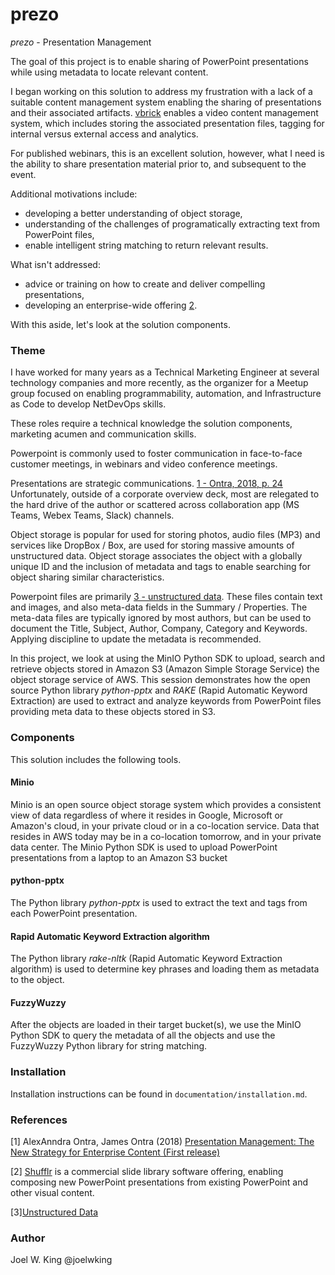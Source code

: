 # prezo

*prezo* - Presentation Management

The goal of this project is to enable sharing of PowerPoint presentations while using metadata to locate relevant content.

I began working on this solution to address my frustration with a lack of a suitable content management system enabling the sharing of presentations and their associated artifacts. [vbrick](https://vbrick.com/) enables a video content management system, which includes storing the associated presentation files, tagging for internal versus external access and analytics.

For published webinars, this is an excellent solution, however, what I need is the ability to share presentation material prior to, and subsequent to the event.

Additional motivations include:

 * developing a better understanding of object storage,
 * understanding of the challenges of programatically extracting text from PowerPoint files,
 * enable intelligent string matching to return relevant results.

What isn't addressed:

 * advice or training on how to create and deliver compelling presentations,
 * developing an enterprise-wide offering [2](README.md#references).

With this aside, let's look at the solution components.

### Theme

I have worked for many years as a Technical Marketing Engineer at several technology companies and more recently, as the organizer for a Meetup group focused on enabling programmability, automation, and Infrastructure as Code to develop NetDevOps skills.

These roles require a technical knowledge the solution components, marketing acumen and communication skills.

Powerpoint is commonly used to foster communication in face-to-face customer meetings, in webinars and video conference meetings. 

Presentations are strategic communications. [1 - Ontra, 2018, p. 24](README.md#references) Unfortunately, outside of a corporate overview deck, most are relegated to the hard drive of the author or scattered across collaboration app (MS Teams, Webex Teams, Slack) channels.

Object storage is popular for used for storing photos, audio files (MP3) and services like DropBox / Box, are used for storing massive amounts of unstructured data. Object storage associates the object with a globally unique ID and the inclusion of metadata and tags to enable searching for object sharing similar characteristics.

Powerpoint files are primarily [3 - unstructured data](README.md#references). These files contain text and images, and also meta-data fields in the Summary / Properties. The meta-data files are typically ignored by most authors, but can be used to document the Title, Subject, Author, Company, Category and Keywords. Applying discipline to update the metadata is recommended.

In this project, we look at using the MinIO Python SDK to upload, search and retrieve objects stored in Amazon S3 (Amazon Simple Storage Service) the object storage service of AWS. This session demonstrates how the open source Python library *python-pptx* and *RAKE* (Rapid Automatic Keyword Extraction) are used to extract and analyze keywords from PowerPoint files providing meta data to these objects stored in S3.

### Components
This solution includes the following tools.

#### Minio
Minio is an open source object storage system which provides a consistent view of data regardless of where it resides in Google, Microsoft or Amazon's cloud, in your private cloud or in a co-location service. Data that resides in AWS today may be in a co-location tomorrow, and in your private data center. The Minio Python SDK is used to upload PowerPoint presentations from a laptop to an Amazon S3 bucket

#### python-pptx
The Python library *python-pptx* is used to extract the text and tags from each PowerPoint presentation.

#### Rapid Automatic Keyword Extraction algorithm
The Python library *rake-nltk* (Rapid Automatic Keyword Extraction algorithm) is used to determine key phrases and loading them as metadata to the object.

#### FuzzyWuzzy
After the objects are loaded in their target bucket(s), we use the MinIO Python SDK to query the metadata of all the objects and use the FuzzyWuzzy Python library for string matching.

### Installation
Installation instructions can be found in `documentation/installation.md`.

### References

[1] AlexAnndra Ontra, James Ontra (2018) [Presentation Management: The New Strategy for Enterprise Content (First release)](https://www.amazon.com/Presentation-Management-Strategy-Enterprise-Content-ebook/dp/B07MMV7MJ2)

[2] [Shufflr](https://shufflrr.com) is a commercial slide library software offering, enabling composing new PowerPoint presentations from existing PowerPoint and other visual content. 

[3][Unstructured Data](https://searchbusinessanalytics.techtarget.com/definition/unstructured-data)

### Author
Joel W. King @joelwking